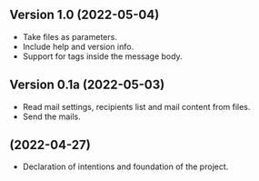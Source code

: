## Version 1.0 (2022-05-04)

- Take files as parameters.
- Include help and version info.
- Support for tags inside the message body.


## Version 0.1a (2022-05-03)

- Read mail settings, recipients list and mail content from files.
- Send the mails.


## (2022-04-27)

- Declaration of intentions and foundation of the project.
